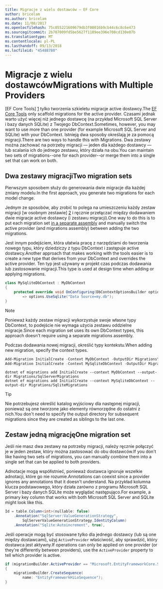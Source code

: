 ```yaml
---
title: Migracje z wielu dostawców — EF Core
author: bricelam
ms.author: bricelam
ms.date: 11/08/2017
ms.openlocfilehash: 75c055221609679db3f00016b9cb44c6c8c6e473
ms.sourcegitcommit: 2b787009fd5be5627f1189ee396e708cd130e07b
ms.translationtype: MT
ms.contentlocale: pl-PL
ms.lasthandoff: 09/13/2018
ms.locfileid: "45488780"
---
```

<a name="migrations-with-multiple-providers"></a><span data-ttu-id="4f22d-102">Migracje z wielu dostawców</span><span class="sxs-lookup"><span data-stu-id="4f22d-102">Migrations with Multiple Providers</span></span>
==================================
<span data-ttu-id="4f22d-103">[EF Core Tools] [ 1] tylko tworzenia szkieletu migracje active dostawcy.</span><span class="sxs-lookup"><span data-stu-id="4f22d-103">The [EF Core Tools][1] only scaffold migrations for the active provider.</span></span> <span data-ttu-id="4f22d-104">Czasami jednak warto użyć więcej niż jednego dostawcę (na przykład Microsoft SQL Server i bazy danych SQLite) z Twojego DbContext.</span><span class="sxs-lookup"><span data-stu-id="4f22d-104">Sometimes, however, you may want to use more than one provider (for example Microsoft SQL Server and SQLite) with your DbContext.</span></span> <span data-ttu-id="4f22d-105">Istnieją dwa sposoby określają je za pomocą migracji.</span><span class="sxs-lookup"><span data-stu-id="4f22d-105">There are two ways to handle this with Migrations.</span></span> <span data-ttu-id="4f22d-106">Dwa zestawy można zachować na potrzeby migracji — jeden dla każdego dostawcy — lub scalania ich do jednego zestawu, który działa na obu.</span><span class="sxs-lookup"><span data-stu-id="4f22d-106">You can maintain two sets of migrations--one for each provider--or merge them into a single set that can work on both.</span></span>

<a name="two-migration-sets"></a><span data-ttu-id="4f22d-107">Dwa zestawy migracji</span><span class="sxs-lookup"><span data-stu-id="4f22d-107">Two migration sets</span></span>
------------------
<span data-ttu-id="4f22d-108">Pierwszym sposobem służy do generowania dwie migracje dla każdej zmiany modelu.</span><span class="sxs-lookup"><span data-stu-id="4f22d-108">In the first approach, you generate two migrations for each model change.</span></span>

<span data-ttu-id="4f22d-109">Jednym ze sposobów, aby zrobić to polega na umieszczeniu każdy zestaw migracji [w osobnym zestawie] [ 2] i ręcznie przełączać między dodawaniem dwie migracje active dostawcy (i zestawu migracji).</span><span class="sxs-lookup"><span data-stu-id="4f22d-109">One way to do this is to put each migration set [in a separate assembly][2] and manually switch the active provider (and migrations assembly) between adding the two migrations.</span></span>

<span data-ttu-id="4f22d-110">Jest innym podejściem, która ułatwia pracę z narzędziami do tworzenia nowego typu, który dziedziczy z typu DbContext i zastępuje active dostawcy.</span><span class="sxs-lookup"><span data-stu-id="4f22d-110">Another approach that makes working with the tools easier is to create a new type that derives from your DbContext and overrides the active provider.</span></span> <span data-ttu-id="4f22d-111">Ten typ jest używany w projekt czas podczas dodawania lub zastosowanie migracji.</span><span class="sxs-lookup"><span data-stu-id="4f22d-111">This type is used at design time when adding or applying migrations.</span></span>

``` csharp
class MySqliteDbContext : MyDbContext
{
    protected override void OnConfiguring(DbContextOptionsBuilder options)
        => options.UseSqlite("Data Source=my.db");
}
```

> [!NOTE]
> <span data-ttu-id="4f22d-112">Ponieważ każdy zestaw migracji wykorzystuje swoje własne typy DbContext, to podejście nie wymaga użycia zestawu oddzielne migracje.</span><span class="sxs-lookup"><span data-stu-id="4f22d-112">Since each migration set uses its own DbContext types, this approach doesn't require using a separate migrations assembly.</span></span>

<span data-ttu-id="4f22d-113">Podczas dodawania nowej migracji, określić typy kontekstu.</span><span class="sxs-lookup"><span data-stu-id="4f22d-113">When adding new migration, specify the context types.</span></span>

``` powershell
Add-Migration InitialCreate -Context MyDbContext -OutputDir Migrations\SqlServerMigrations
Add-Migration InitialCreate -Context MySqliteDbContext -OutputDir Migrations\SqliteMigrations
```
``` Console
dotnet ef migrations add InitialCreate --context MyDbContext --output-dir Migrations/SqlServerMigrations
dotnet ef migrations add InitialCreate --context MySqliteDbContext --output-dir Migrations/SqliteMigrations
```

> [!TIP]
> <span data-ttu-id="4f22d-114">Nie potrzebujesz określić katalog wyjściowy dla następnej migracji, ponieważ są one tworzone jako elementy równorzędne do ostatni z nich.</span><span class="sxs-lookup"><span data-stu-id="4f22d-114">You don't need to specify the output directory for subsequent migrations since they are created as siblings to the last one.</span></span>

<a name="one-migration-set"></a><span data-ttu-id="4f22d-115">Zestaw jedną migrację</span><span class="sxs-lookup"><span data-stu-id="4f22d-115">One migration set</span></span>
-----------------
<span data-ttu-id="4f22d-116">Jeśli nie masz dwa zestawy na potrzeby migracji, należy ręcznie połączyć je w jeden zestaw, który można zastosować do obu dostawców.</span><span class="sxs-lookup"><span data-stu-id="4f22d-116">If you don't like having two sets of migrations, you can manually combine them into a single set that can be applied to both providers.</span></span>

<span data-ttu-id="4f22d-117">Adnotacje mogą współistnieć, ponieważ dostawca ignoruje wszelkie adnotacji, które go nie rozumie.</span><span class="sxs-lookup"><span data-stu-id="4f22d-117">Annotations can coexist since a provider ignores any annotations that it doesn't understand.</span></span> <span data-ttu-id="4f22d-118">Na przykład kolumna klucza podstawowego, który działa zarówno z programu Microsoft SQL Server i bazy danych SQLite może wyglądać następująco.</span><span class="sxs-lookup"><span data-stu-id="4f22d-118">For example, a primary key column that works with both Microsoft SQL Server and SQLite might look like this.</span></span>

``` csharp
Id = table.Column<int>(nullable: false)
    .Annotation("SqlServer:ValueGenerationStrategy",
        SqlServerValueGenerationStrategy.IdentityColumn)
    .Annotation("Sqlite:Autoincrement", true),
```

<span data-ttu-id="4f22d-119">Jeśli operacje mogą być stosowane tylko dla jednego dostawcy (lub są one między dostawcami), użyj `ActiveProvider` właściwość, aby sprawdzić, który dostawca jest aktywny.</span><span class="sxs-lookup"><span data-stu-id="4f22d-119">If operations can only be applied on one provider (or they're differently between providers), use the `ActiveProvider` property to tell which provider is active.</span></span>

``` csharp
if (migrationBuilder.ActiveProvider == "Microsoft.EntityFrameworkCore.SqlServer")
{
    migrationBuilder.CreateSequence(
        name: "EntityFrameworkHiLoSequence");
}
```


  [1]: ../../miscellaneous/cli/index.md
  [2]: projects.md
